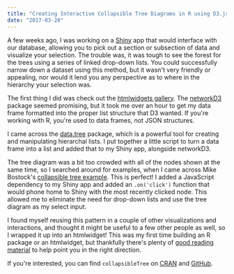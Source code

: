 ```yaml
---
title: "Creating Interactive Collapsible Tree Diagrams in R using D3.js"
date: "2017-03-28"
---
```


A few weeks ago, I was working on a [Shiny](https://shiny.rstudio.com/) app that would interface with our database, allowing you to pick out a section or subsection of data and visualize your selection. The trouble was, it was tough to see the forest for the trees using a series of linked drop-down lists. You could successfully narrow down a dataset using this method, but it wasn't very friendly or appealing, nor would it lend you any perspective as to where in the hierarchy your selection was.

The first thing I did was check out the [htmlwidgets gallery](http://gallery.htmlwidgets.org). The [networkD3](http://christophergandrud.github.io/networkD3/) package seemed promising, but it took me over an hour to get my data frame formatted into the proper list structure that D3 wanted. If you're working with R, you're used to data frames, not JSON structures.

I came across the [data.tree](https://cran.r-project.org/web/packages/data.tree/vignettes/data.tree.html) package, which is a powerful tool for creating and manipulating hierarchal lists. I put together a little script to turn a data frame into a list and added that to my Shiny app, alongside networkD3.

The tree diagram was a bit too crowded with all of the nodes shown at the same time, so I searched around for examples, when I came across Mike Bostock's [collapsible tree example](https://bl.ocks.org/mbostock/4339083). This is perfect! I added a JavaScript dependency to my Shiny app and added an `.on('click')` function that would phone home to Shiny with the most recently clicked node. This allowed me to eliminate the need for drop-down lists and use the tree diagram as my select input.

I found myself reusing this pattern in a couple of other visualizations and interactions, and thought it might be useful to a few other people as well, so I wrapped it up into an htmlwidget! This was my first time building an R package or an htmlwidget, but thankfully there's plenty of [good reading material](http://r-pkgs.had.co.nz/)  to help point you in the right direction.

If you're interested, you can find `collapsibleTree` on [CRAN](https://cran.r-project.org/package=collapsibleTree) and [GitHub](https://github.com/AdeelK93/collapsibleTree).
